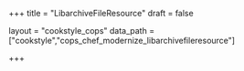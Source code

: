 +++
title = "LibarchiveFileResource"
draft = false

layout = "cookstyle_cops"
data_path = ["cookstyle","cops_chef_modernize_libarchivefileresource"]

+++

<!-- The content of this page is automatically generated from the
cops_chef_modernize_libarchivefileresource.yml file in github.com/chef/cookstyle/blob/master/docs-chef-io/data/cookstyle/. -->
